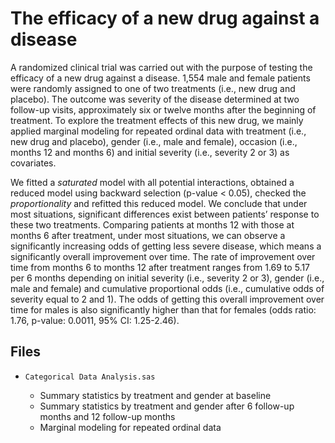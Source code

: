 # The efficacy of a new drug against a disease

A randomized clinical trial was carried out with the purpose of testing the efficacy of a new drug against a disease. 1,554 male and female patients were randomly assigned to one of two treatments (i.e., new drug and placebo). The outcome was severity of the disease determined at two follow-up visits, approximately six or twelve months after the beginning of treatment. To explore the treatment effects of this new drug, we mainly applied marginal modeling for repeated ordinal data with treatment (i.e., new drug and placebo), gender (i.e., male and female), occasion (i.e., months 12 and months 6) and initial severity (i.e., severity 2 or 3) as covariates. 

We fitted a *saturated* model with all potential interactions, obtained a reduced model using backward selection (p-value < 0.05), checked the *proportionality* and refitted this reduced model. We conclude that under most situations, significant differences exist between patients’ response to these two treatments. Comparing patients at months 12 with those at months 6 after treatment, under most situations, we can observe a significantly increasing odds of getting less severe disease, which means a significantly overall improvement over time. The rate of improvement over time from months 6 to months 12 after treatment ranges from 1.69 to 5.17 per 6 months depending on initial severity (i.e., severity 2 or 3), gender (i.e., male and female) and cumulative proportional odds (i.e., cumulative odds of severity equal to 2 and 1). The odds of getting this overall improvement over time for males is also significantly higher than that for females (odds ratio: 1.76, p-value: 0.0011, 95% CI: 1.25-2.46).

## Files

- `Categorical Data Analysis.sas`

  - Summary statistics by treatment and gender at baseline
  - Summary statistics by treatment and gender after 6 follow-up months and 12 follow-up months
  - Marginal modeling for repeated ordinal data
